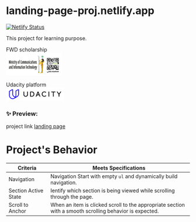 # landing-page-proj.netlify.app

[![Netlify Status](https://api.netlify.com/api/v1/badges/98f3662e-c1a1-4ef3-8762-1208cf093bb2/deploy-status)](https://app.netlify.com/sites/landing-page-proj/deploys)

This project for learning purpose.

FWD scholarship<br/>
[![FWD logo](/assets/fwd-egypt.jpg "fwd logo")](https://egfwd.com/)

Udacity platform<br/>
[![Udacity logo](/assets/udacity.jpg "udacity logo")](https://www.udacity.com/)

### ✨ Preview:
project link [landing page](https://landing-page-proj.netlify.app/) 

# Project's Behavior

| Criteria             | Meets Specifications                                                                                    |
| -------------------- | ------------------------------------------------------------------------------------------------------- |
| Navigation           | Navigation Start with empty `ul` and dynamically build navigation.                                      |
| Section Active State | Ientify which section is being viewed while scrolling through the page.                                 |
| Scroll to Anchor     | When an item is clicked scroll to the appropriate section with a smooth scrolling behavior is expected. |


